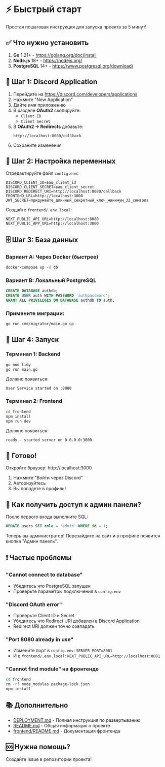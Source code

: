 # ⚡ Быстрый старт

Простая пошаговая инструкция для запуска проекта за 5 минут!

## ✅ Что нужно установить

1. **Go** 1.21+ - https://golang.org/doc/install
2. **Node.js** 18+ - https://nodejs.org/
3. **PostgreSQL** 14+ - https://www.postgresql.org/download/

## 📝 Шаг 1: Discord Application

1. Перейдите на https://discord.com/developers/applications
2. Нажмите "New Application"
3. Дайте имя приложению
4. В разделе **OAuth2** скопируйте:
   - `Client ID`
   - `Client Secret`
5. В **OAuth2 → Redirects** добавьте:
   ```
   http://localhost:8080/callback
   ```
6. Сохраните изменения

## 🔧 Шаг 2: Настройка переменных

Отредактируйте файл `config.env`:

```env
DISCORD_CLIENT_ID=ваш_client_id
DISCORD_CLIENT_SECRET=ваш_client_secret
DISCORD_REDIRECT_URI=http://localhost:8080/callback
FRONTEND_URL=http://localhost:3000
JWT_SECRET=придумайте_длинный_секретный_ключ_минимум_32_символа
```

Создайте `frontend/.env.local`:

```env
NEXT_PUBLIC_API_URL=http://localhost:8080
NEXT_PUBLIC_APP_URL=http://localhost:3000
```

## 🗄️ Шаг 3: База данных

### Вариант A: Через Docker (быстрее)

```bash
docker-compose up -d db
```

### Вариант B: Локальный PostgreSQL

```sql
CREATE DATABASE authdb;
CREATE USER auth WITH PASSWORD 'authpassword';
GRANT ALL PRIVILEGES ON DATABASE authdb TO auth;
```

### Примените миграции:

```bash
go run cmd/migrator/main.go up
```

## 🚀 Шаг 4: Запуск

### Терминал 1: Backend

```bash
go mod tidy
go run main.go
```

Должно появиться:

```
User Service started on :8080
```

### Терминал 2: Frontend

```bash
cd frontend
npm install
npm run dev
```

Должно появиться:

```
ready - started server on 0.0.0.0:3000
```

## 🎉 Готово!

Откройте браузер: http://localhost:3000

1. Нажмите "Войти через Discord"
2. Авторизуйтесь
3. Вы попадете в профиль!

## 🔑 Как получить доступ к админ панели?

После первого входа выполните SQL:

```sql
UPDATE users SET role = 'admin' WHERE id = 1;
```

Теперь вы администратор! Перезайдите на сайт и в профиле появится кнопка "Админ панель".

## ❗ Частые проблемы

### "Cannot connect to database"

- Убедитесь что PostgreSQL запущен
- Проверьте параметры подключения в `config.env`

### "Discord OAuth error"

- Проверьте Client ID и Secret
- Убедитесь что Redirect URI добавлен в Discord Application
- Redirect URI должен точно совпадать

### "Port 8080 already in use"

- Измените порт в `config.env`: `SERVER_PORT=8081`
- И в `frontend/.env.local`: `NEXT_PUBLIC_API_URL=http://localhost:8081`

### "Cannot find module" на фронтенде

```bash
cd frontend
rm -rf node_modules package-lock.json
npm install
```

## 📚 Дополнительно

- [DEPLOYMENT.md](./DEPLOYMENT.md) - Полная инструкция по развертыванию
- [README.md](./README.md) - Общая информация о проекте
- [frontend/README.md](./frontend/README.md) - Документация фронтенда

## 🆘 Нужна помощь?

Создайте Issue в репозитории проекта!
